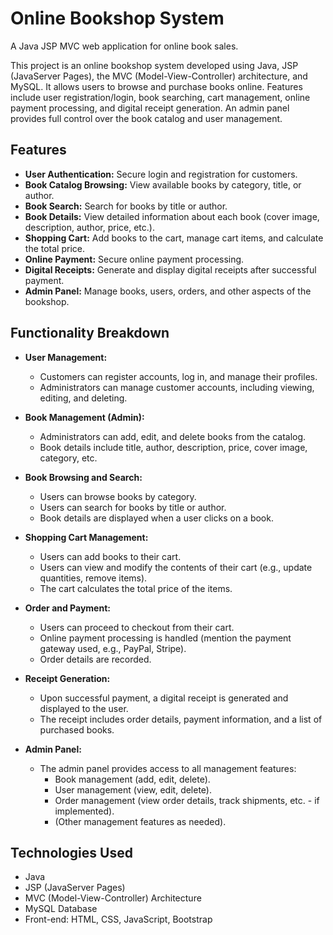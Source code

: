 # Online Bookshop System

A Java JSP MVC web application for online book sales.

This project is an online bookshop system developed using Java, JSP (JavaServer Pages), the MVC (Model-View-Controller) architecture, and MySQL. It allows users to browse and purchase books online.  Features include user registration/login, book searching, cart management, online payment processing, and digital receipt generation.  An admin panel provides full control over the book catalog and user management.

## Features

* **User Authentication:** Secure login and registration for customers.
* **Book Catalog Browsing:** View available books by category, title, or author.
* **Book Search:** Search for books by title or author.
* **Book Details:** View detailed information about each book (cover image, description, author, price, etc.).
* **Shopping Cart:** Add books to the cart, manage cart items, and calculate the total price.
* **Online Payment:** Secure online payment processing.
* **Digital Receipts:** Generate and display digital receipts after successful payment.
* **Admin Panel:** Manage books, users, orders, and other aspects of the bookshop.

## Functionality Breakdown

* **User Management:**
    * Customers can register accounts, log in, and manage their profiles.
    * Administrators can manage customer accounts, including viewing, editing, and deleting.

* **Book Management (Admin):**
    * Administrators can add, edit, and delete books from the catalog.
    * Book details include title, author, description, price, cover image, category, etc.

* **Book Browsing and Search:**
    * Users can browse books by category.
    * Users can search for books by title or author.
    * Book details are displayed when a user clicks on a book.

* **Shopping Cart Management:**
    * Users can add books to their cart.
    * Users can view and modify the contents of their cart (e.g., update quantities, remove items).
    * The cart calculates the total price of the items.

* **Order and Payment:**
    * Users can proceed to checkout from their cart.
    * Online payment processing is handled (mention the payment gateway used, e.g., PayPal, Stripe).
    * Order details are recorded.

* **Receipt Generation:**
    * Upon successful payment, a digital receipt is generated and displayed to the user.
    * The receipt includes order details, payment information, and a list of purchased books.

* **Admin Panel:**
    * The admin panel provides access to all management features:
        * Book management (add, edit, delete).
        * User management (view, edit, delete).
        * Order management (view order details, track shipments, etc. - if implemented).
        * (Other management features as needed).

## Technologies Used

* Java
* JSP (JavaServer Pages)
* MVC (Model-View-Controller) Architecture
* MySQL Database
* Front-end: HTML, CSS, JavaScript, Bootstrap
